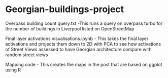# Georgian-buildings-project




Overpass building count query.txt -This runs a query on overpass turbo for the number of buildings in Liverpool listed on OpenStreetMap

Final layer activations visualisations.ipynb - This takes the final layer activations and projects them down to 2D with PCA to see how activations of Street Views assessed to have Georgian architecture compare with random street views

Mapping code - This creates the maps in the post that are based on ggplot using R
